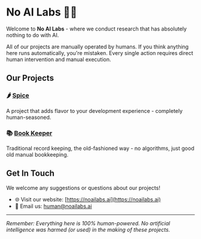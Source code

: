 # No AI Labs 🚫🤖

Welcome to **No AI Labs** - where we conduct research that has absolutely nothing to do with AI.

All of our projects are manually operated by humans. If you think anything here runs automatically, you're mistaken.
Every single action requires direct human intervention and manual execution.

## Our Projects

### 🌶️ [Spice](https://github.com/no-ai-labs/spice)
A project that adds flavor to your development experience - completely human-seasoned.

### 📚 [Book Keeper](https://github.com/no-ai-labs/book-keeper)
Traditional record keeping, the old-fashioned way - no algorithms, just good old manual bookkeeping.

## Get In Touch

We welcome any suggestions or questions about our projects!

- 🌐 Visit our website: [https://noailabs.ai](https://noailabs.ai)
- 📧 Email us: [human@noailabs.ai](mailto:human@noailabs.ai)

---

*Remember: Everything here is 100% human-powered. No artificial intelligence was harmed (or used) in the making of these projects.*
